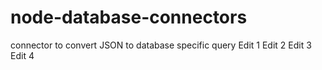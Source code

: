 node-database-connectors
========================
connector to convert JSON to database specific query
Edit 1
Edit 2
Edit 3
Edit 4